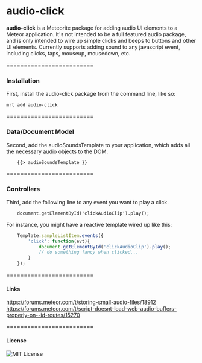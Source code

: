 audio-click
=========================

**audio-click** is a Meteorite package for adding audio UI elements to a Meteor application.  It's not intended to be a full featured audio package, and is only intended to wire up simple clicks and beeps to buttons and other UI elements.  Currently supports adding sound to any javascript event, including clicks, taps, mouseup, mousedown, etc.

=========================
### Installation

First, install the audio-click package from the command line, like so:

````
mrt add audio-click
````

=========================
### Data/Document Model

Second, add the audioSoundsTemplate to your application, which adds all the necessary audio objects to the DOM.  

````
    {{> audioSoundsTemplate }}
````

=========================
### Controllers

Third, add the following line to any event you want to play a click. 
````
    document.getElementById('clickAudioClip').play();  
````


For instance, you might have a reactive template wired up like this:

````js
    Template.sampleListItem.events({  
        'click': function(evt){  
            document.getElementById('clickAudioClip').play();  
            // do something fancy when clicked...
        }  
    });  
````

=========================
#### Links

https://forums.meteor.com/t/storing-small-audio-files/18912
https://forums.meteor.com/t/script-doesnt-load-web-audio-buffers-properly-on--id-routes/15270


=========================
#### License

![MIT License](https://img.shields.io/badge/license-MIT-blue.svg)

